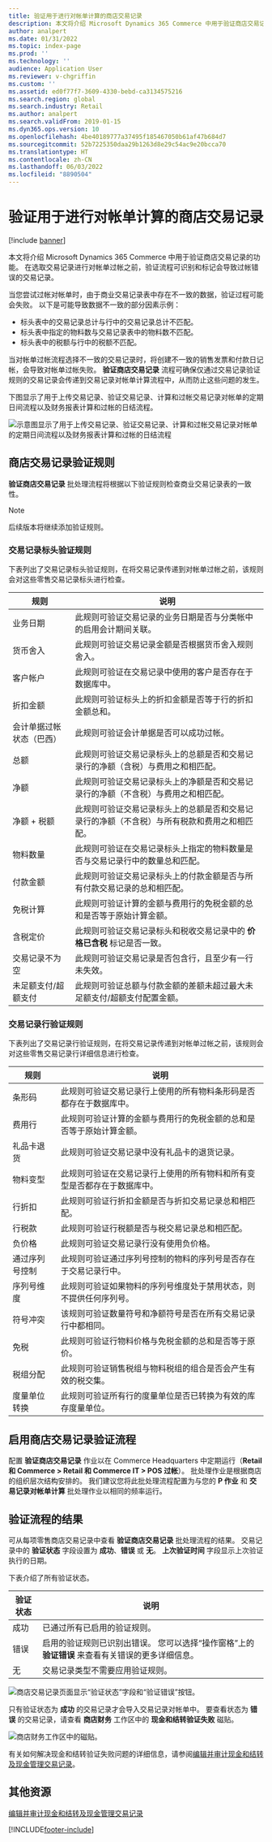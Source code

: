 ```yaml
---
title: 验证用于进行对帐单计算的商店交易记录
description: 本文将介绍 Microsoft Dynamics 365 Commerce 中用于验证商店交易记录的功能。
author: analpert
ms.date: 01/31/2022
ms.topic: index-page
ms.prod: ''
ms.technology: ''
audience: Application User
ms.reviewer: v-chgriffin
ms.custom: ''
ms.assetid: ed0f77f7-3609-4330-bebd-ca3134575216
ms.search.region: global
ms.search.industry: Retail
ms.author: analpert
ms.search.validFrom: 2019-01-15
ms.dyn365.ops.version: 10
ms.openlocfilehash: 4be40189777a37495f185467050b61af47b684d7
ms.sourcegitcommit: 52b7225350daa29b1263d8e29c54ac9e20bcca70
ms.translationtype: HT
ms.contentlocale: zh-CN
ms.lasthandoff: 06/03/2022
ms.locfileid: "8890504"
---
```

# <a name="validate-store-transactions-for-statement-calculation"></a>验证用于进行对帐单计算的商店交易记录

[!include [banner](includes/banner.md)]

本文将介绍 Microsoft Dynamics 365 Commerce 中用于验证商店交易记录的功能。 在选取交易记录进行对帐单过帐之前，验证流程可识别和标记会导致过帐错误的交易记录。

当您尝试过帐对帐单时，由于商业交易记录表中存在不一致的数据，验证过程可能会失败。 以下是可能导致数据不一致的部分因素示例：

- 标头表中的交易记录总计与行中的交易记录总计不匹配。
- 标头表中指定的物料数与交易记录表中的物料数不匹配。
- 标头表中的税额与行中的税额不匹配。 

当对帐单过帐流程选择不一致的交易记录时，将创建不一致的销售发票和付款日记帐，会导致对帐单过帐失败。 **验证商店交易记录** 流程可确保仅通过交易记录验证规则的交易记录会传递到交易记录对帐单计算流程中，从而防止这些问题的发生。

下图显示了用于上传交易记录、验证交易记录、计算和过帐交易记录对帐单的定期日间流程以及财务报表计算和过帐的日结流程。

![示意图显示了用于上传交易记录、验证交易记录、计算和过帐交易记录对帐单的定期日间流程以及财务报表计算和过帐的日结流程](./media/valid-checker-statement-posting-flow.png)

## <a name="store-transaction-validation-rules"></a>商店交易记录验证规则

**验证商店交易记录** 批处理流程将根据以下验证规则检查商业交易记录表的一致性。

> [!NOTE]
> 后续版本将继续添加验证规则。

### <a name="transaction-header-validation-rules"></a>交易记录标头验证规则

下表列出了交易记录标头验证规则，在将交易记录传递到对帐单过帐之前，该规则会对这些零售交易记录标头进行检查。

| 规则 | 说明 |
|-------|-------------|
| 业务日期 | 此规则可验证交易记录的业务日期是否与分类帐中的启用会计期间关联。 |
| 货币舍入 | 此规则可验证交易记录金额是否根据货币舍入规则舍入。 |
| 客户帐户 | 此规则可验证在交易记录中使用的客户是否存在于数据库中。 |
| 折扣金额 | 此规则可验证标头上的折扣金额是否等于行的折扣金额总和。 |
| 会计单据过帐状态（巴西） | 此规则可验证会计单据是否可以成功过帐。 |
| 总额 | 此规则可验证交易记录标头上的总额是否和交易记录行的净额（含税）与费用之和相匹配。 |
| 净额 | 此规则可验证交易记录标头上的净额是否和交易记录行的净额（不含税）与费用之和相匹配。 |
| 净额 + 税额 | 此规则可验证交易记录标头上的总额是否和交易记录行的净额（不含税）与所有税款和费用之和相匹配。 |
| 物料数量 | 此规则可验证在交易记录标头上指定的物料数量是否与交易记录行中的数量总和匹配。 |
| 付款金额 | 此规则可验证交易记录标头上的付款金额是否与所有付款交易记录的总和相匹配。 |
| 免税计算 | 此规则可验证计算的金额与费用行的免税金额的总和是否等于原始计算金额。 |
| 含税定价 | 此规则可验证交易记录标头和税收交易记录中的 **价格已含税** 标记是否一致。 |
| 交易记录不为空 | 此规则可验证交易记录是否包含行，且至少有一行未失效。 |
| 未足额支付/超额支付 | 此规则可验证总额与付款金额的差额未超过最大未足额支付/超额支付配置金额。 |

### <a name="transaction-line-validation-rules"></a>交易记录行验证规则

下表列出了交易记录行验证规则，在将交易记录传递到对帐单过帐之前，该规则会对这些零售交易记录行详细信息进行检查。

| 规则 | 说明 |
|-------|-------------|
| 条形码 | 此规则可验证交易记录行上使用的所有物料条形码是否都存在于数据库中。 |
| 费用行 | 此规则可验证计算的金额与费用行的免税金额的总和是否等于原始计算金额。 |
| 礼品卡退货 | 此规则可验证交易记录中没有礼品卡的退货记录。 |
| 物料变型 | 此规则可验证在交易记录行上使用的所有物料和所有变型是否都存在于数据库中。 |
| 行折扣 | 此规则可验证行折扣金额是否与折扣交易记录总和相匹配。 |
| 行税款 | 此规则可验证行税额是否与税交易记录总和相匹配。 |
| 负价格 | 此规则可验证交易记录行没有使用负价格。 |
| 通过序列号控制 | 此规则可验证通过序列号控制的物料的序列号是否存在于交易记录行中。 |
| 序列号维度 | 此规则可验证如果物料的序列号维度处于禁用状态，则不提供任何序列号。 |
| 符号冲突 | 该规则可验证数量符号和净额符号是否在所有交易记录行中都相同。 |
| 免税 | 此规则可验证行物料价格与免税金额的总和是否等于原价。 |
| 税组分配 | 此规则可验证销售税组与物料税组的组合是否会产生有效的税交集。 |
| 度量单位转换 | 此规则可验证所有行的度量单位是否已转换为有效的库存度量单位。 |

## <a name="enable-the-store-transaction-validation-process"></a>启用商店交易记录验证流程

配置 **验证商店交易记录** 作业以在 Commerce Headquarters 中定期运行（**Retail 和 Commerce \> Retail 和 Commerce IT \> POS 过帐**）。 批处理作业是根据商店的组织层次结构安排的。 我们建议您将此批处理流程配置为与您的 **P 作业** 和 **交易记录对帐单计算** 批处理作业以相同的频率运行。

## <a name="results-of-the-validation-process"></a>验证流程的结果

可从每项零售商店交易记录中查看 **验证商店交易记录** 批处理流程的结果。 交易记录中的 **验证状态** 字段设置为 **成功**、**错误** 或 **无**。 **上次验证时间** 字段显示上次验证执行的日期。

下表介绍了所有验证状态。

| 验证状态 | 说明 |
|-------------------|-------------|
| 成功 | 已通过所有已启用的验证规则。 |
| 错误 | 启用的验证规则已识别出错误。 您可以选择“操作窗格”上的 **验证错误** 来查看有关错误的更多详细信息。 |
| 无 | 交易记录类型不需要应用验证规则。 |

![商店交易记录页面显示“验证状态”字段和“验证错误”按钮。](./media/valid-checker-validation-status-errors.png)

只有验证状态为 **成功** 的交易记录才会导入交易记录对帐单中。 要查看状态为 **错误** 的交易记录，请查看 **商店财务** 工作区中的 **现金和结转验证失败** 磁贴。

![商店财务工作区中的磁贴。](./media/valid-checker-cash-carry-validation-failures.png)

有关如何解决现金和结转验证失败问题的详细信息，请参阅[编辑并审计现金和结转及现金管理交易记录](edit-cash-trans.md)。

## <a name="additional-resources"></a>其他资源

[编辑并审计现金和结转及现金管理交易记录](edit-cash-trans.md)

[!INCLUDE[footer-include](../includes/footer-banner.md)]
